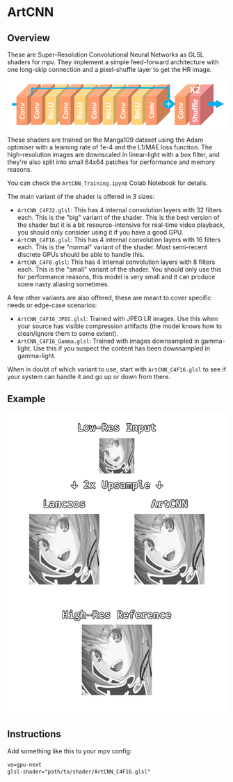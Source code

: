 # ArtCNN

## Overview
These are Super-Resolution Convolutional Neural Networks as GLSL shaders for mpv. They implement a simple feed-forward architecture with one long-skip connection and a pixel-shuffle layer to get the HR image.

![Model Architecture](./Images/model_architecture.png "Model Architecture")

These shaders are trained on the Manga109 dataset using the Adam optimiser with a learning rate of 1e-4 and the L1/MAE loss function. The high-resolution images are downscaled in linear-light with a box filter, and they're also split into small 64x64 patches for performance and memory reasons.

You can check the `ArtCNN_Training.ipynb` Colab Notebook for details.

The main variant of the shader is offered in 3 sizes:
- `ArtCNN_C4F32.glsl`: This has 4 internal convolution layers with 32 filters each. This is the "big" variant of the shader. This is the best version of the shader but it is a bit resource-intensive for real-time video playback,
you should only consider using it if you have a good GPU.
- `ArtCNN_C4F16.glsl`: This has 4 internal convolution layers with 16 filters each. This is the "normal" variant of the shader. Most semi-recent discrete GPUs should be able to handle this.
- `ArtCNN_C4F8.glsl`: This has 4 internal convolution layers with 8 filters each. This is the "small" variant of the shader. You should only use this for performance reasons, this model is very small and it can produce some
nasty aliasing sometimes.

A few other variants are also offered, these are meant to cover specific needs or edge-case scenarios:
- `ArtCNN_C4F16_JPEG.glsl`: Trained with JPEG LR images. Use this when your source has visible compression artifacts (the model knows how to clean/ignore them to some extent).
- `ArtCNN_C4F16_Gamma.glsl`: Trained with images downsampled in gamma-light. Use this if you suspect the content has been downsampled in gamma-light.

When in doubt of which variant to use, start with `ArtCNN_C4F16.glsl` to see if your system can handle it and go up or down from there.

## Example
![Example](./Images/example.png "Example")

## Instructions
Add something like this to your mpv config:
```
vo=gpu-next
glsl-shader="path/to/shader/ArtCNN_C4F16.glsl"
```
